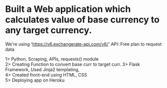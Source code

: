 # Built a Web application which calculates value of base currency to any target currency.
We're using 'https://v6.exchangerate-api.com/v6/' API: Free plan to request data 

 1> Python, Scraping, APIs, requests() module   
 2> Creating Function to convert base curr to target curr.
 3> Flask Framework, Used Jinja2 templating,    
 4> Created front-end using HTML, CSS                      
 5> Deploying app on Heroku


